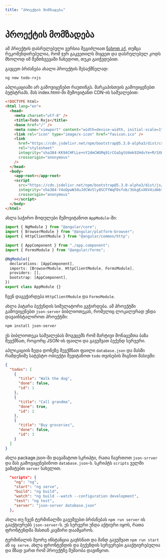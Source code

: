 ```yaml
---
title: "პროექტის მომზადება"
---
```


# პროექტის მომზადება

ამ პრიექტის დასრულებული ვერსია შეგიძლიათ
[ნახოთ აქ](https://github.com/CondensedMilk7/basic-rxjs-state-management),
თუმცა რეკომენდირებულია, რომ ჯერ გაკვეთილს მიყვეთ და დასრულებულ კოდს მხოლოდ
იმ შემთხვევაში ჩახედოთ, თუკი გაიჭედებით.

გავცეთ ბრძანება ახალი პროექტის შესაქმნელად:

```sh
ng new todo-rxjs
```

აპლიკაციაში არ გამოვიყენებთ რაუთინგს.
მარკაპისთვის გამოვიყენებთ ბუტსტრაპს. მას index.html-ში შემოვიტანთ CDN-ის საშუალებით:

```html
<!DOCTYPE html>
<html lang="en">
  <head>
    <meta charset="utf-8" />
    <title>Todo Rxjs</title>
    <base href="/" />
    <meta name="viewport" content="width=device-width, initial-scale=1" />
    <link rel="icon" type="image/x-icon" href="favicon.ico" />
    <link
      href="https://cdn.jsdelivr.net/npm/bootstrap@5.3.0-alpha3/dist/css/bootstrap.min.css"
      rel="stylesheet"
      integrity="sha384-KK94CHFLLe+nY2dmCWGMq91rCGa5gtU4mk92HdvYe+M/SXH301p5ILy+dN9+nJOZ"
      crossorigin="anonymous"
    />
  </head>
  <body>
    <app-root></app-root>
    <script
      src="https://cdn.jsdelivr.net/npm/bootstrap@5.3.0-alpha3/dist/js/bootstrap.min.js"
      integrity="sha384-Y4oOpwW3duJdCWv5ly8SCFYWqFDsfob/3GkgExXKV4idmbt98QcxXYs9UoXAB7BZ"
      crossorigin="anonymous"
    ></script>
  </body>
</html>
```

ახლა საჭირო მოდულები შემოვიტანოთ `AppModule`-ში:

```ts
import { NgModule } from "@angular/core";
import { BrowserModule } from "@angular/platform-browser";
import { HttpClientModule } from "@angular/common/http";

import { AppComponent } from "./app.component";
import { FormsModule } from "@angular/forms";

@NgModule({
  declarations: [AppComponent],
  imports: [BrowserModule, HttpClientModule, FormsModule],
  providers: [],
  bootstrap: [AppComponent],
})
export class AppModule {}
```

ჩვენ დაგვჭირდება `HttpClientModule` და `FormsModule`.

ახლა პატარა ბექენდის სიმულატორი გვჭირდება. ამ პროექტში გამოვიყენებთ
`json-server` ბიბლიოთეკას, რომელიც ლოკალურად უნდა დავაინსტალიროთ პროექტში:

```sh
npm install json-server
```

ეს ბიბლიოთეკა საშუალებას მოგვცემს რომ მარტივი მონაცემთა ბაზა შევქმნათ, როგორც
JSON-ის ფაილი და გავუშვათ ბექენდ სერვერი.

აპლიკაციის ზედა დონეზე შევქმნათ ფაილი `database.json` და მასში რამდენიმე სატესტო
ობიექტი შევიტანოთ `todo` თვისების შიგნით მასივში:

```json
{
  "todos": [
    {
      "title": "Walk the dog",
      "done": false,
      "id": 1
    },
    {
      "title": "Call grandma",
      "done": true,
      "id": 2
    },
    {
      "title": "Buy groceries",
      "done": false,
      "id": 3
    }
  ]
}
```

ახლა package.json-ში დავამატოთ სკრიპტი, რათა ჩავრთოთ `json-srrver`
და მას გამოვაყენებინოთ `database.json`-ს. სკრიპტს `scripts` ველში ვამატებთ
`server` სახელით.

```json
  "scripts": {
    "ng": "ng",
    "start": "ng serve",
    "build": "ng build",
    "watch": "ng build --watch --configuration development",
    "test": "ng test",
    "server": "json-server database.json"
  },
```

ახლა თუ ჩვენ ტერმინალში გავუშვებთ ბრძანებას `npm run server` ის გააქტიურებს
`json-server`-ს. ეს სერვერი უნდა აქტიური იყოს, რათა ფრონტენდმა მასთან
კავშირი დაამყაროს.

ტერმინალის მეორე ინსტანცია გავხსნათ და მანდ გავუშვათ `npm run start` ან
`ng serve`. ახლა ფრონტენდის და ბექენდის სერვერები გააქტიურებულია და მზად
ვართ რომ პროექტზე მუშაობა დავიწყოთ.
